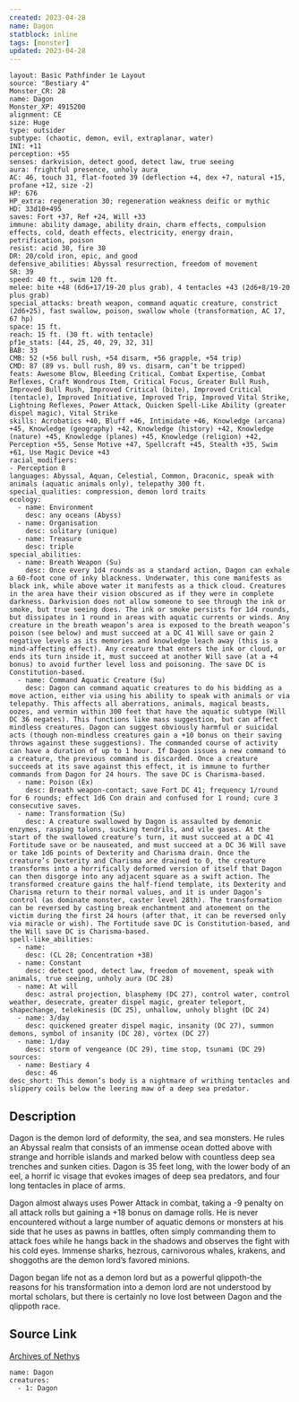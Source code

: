 ```yaml
---
created: 2023-04-28
name: Dagon
statblock: inline
tags: [monster]
updated: 2023-04-28
---
```

```statblock
layout: Basic Pathfinder 1e Layout
source: "Bestiary 4"
Monster_CR: 28
name: Dagon
Monster_XP: 4915200
alignment: CE
size: Huge
type: outsider
subtype: (chaotic, demon, evil, extraplanar, water)
INI: +11
perception: +55
senses: darkvision, detect good, detect law, true seeing
aura: frightful presence, unholy aura
AC: 46, touch 31, flat-footed 39 (deflection +4, dex +7, natural +15, profane +12, size -2)
HP: 676
HP_extra: regeneration 30; regeneration weakness deific or mythic
HD: 33d10+495
saves: Fort +37, Ref +24, Will +33
immune: ability damage, ability drain, charm effects, compulsion effects, cold, death effects, electricity, energy drain, petrification, poison
resist: acid 30, fire 30
DR: 20/cold iron, epic, and good
defensive_abilities: Abyssal resurrection, freedom of movement
SR: 39
speed: 40 ft., swim 120 ft.
melee: bite +48 (6d6+17/19-20 plus grab), 4 tentacles +43 (2d6+8/19-20 plus grab)
special_attacks: breath weapon, command aquatic creature, constrict (2d6+25), fast swallow, poison, swallow whole (transformation, AC 17, 67 hp)
space: 15 ft.
reach: 15 ft. (30 ft. with tentacle)
pf1e_stats: [44, 25, 40, 29, 32, 31]
BAB: 33
CMB: 52 (+56 bull rush, +54 disarm, +56 grapple, +54 trip)
CMD: 87 (89 vs. bull rush, 89 vs. disarm, can’t be tripped)
feats: Awesome Blow, Bleeding Critical, Combat Expertise, Combat Reflexes, Craft Wondrous Item, Critical Focus, Greater Bull Rush, Improved Bull Rush, Improved Critical (bite), Improved Critical (tentacle), Improved Initiative, Improved Trip, Improved Vital Strike, Lightning Reflexes, Power Attack, Quicken Spell-Like Ability (greater dispel magic), Vital Strike
skills: Acrobatics +40, Bluff +46, Intimidate +46, Knowledge (arcana) +45, Knowledge (geography) +42, Knowledge (history) +42, Knowledge (nature) +45, Knowledge (planes) +45, Knowledge (religion) +42, Perception +55, Sense Motive +47, Spellcraft +45, Stealth +35, Swim +61, Use Magic Device +43
racial_modifiers:
- Perception 8
languages: Abyssal, Aquan, Celestial, Common, Draconic, speak with animals (aquatic animals only), telepathy 300 ft.
special_qualities: compression, demon lord traits
ecology:
  - name: Environment
    desc: any oceans (Abyss)
  - name: Organisation
    desc: solitary (unique)
  - name: Treasure
    desc: triple
special_abilities:
  - name: Breath Weapon (Su)
    desc: Once every 1d4 rounds as a standard action, Dagon can exhale a 60-foot cone of inky blackness. Underwater, this cone manifests as black ink, while above water it manifests as a thick cloud. Creatures in the area have their vision obscured as if they were in complete darkness. Darkvision does not allow someone to see through the ink or smoke, but true seeing does. The ink or smoke persists for 1d4 rounds, but dissipates in 1 round in areas with aquatic currents or winds. Any creature in the breath weapon’s area is exposed to the breath weapon’s poison (see below) and must succeed at a DC 41 Will save or gain 2 negative levels as its memories and knowledge leach away (this is a mind-affecting effect). Any creature that enters the ink or cloud, or ends its turn inside it, must succeed at another Will save (at a +4 bonus) to avoid further level loss and poisoning. The save DC is Constitution-based.
  - name: Command Aquatic Creature (Su)
    desc: Dagon can command aquatic creatures to do his bidding as a move action, either via using his ability to speak with animals or via telepathy. This affects all aberrations, animals, magical beasts, oozes, and vermin within 300 feet that have the aquatic subtype (Will DC 36 negates). This functions like mass suggestion, but can affect mindless creatures. Dagon can suggest obviously harmful or suicidal acts (though non-mindless creatures gain a +10 bonus on their saving throws against these suggestions). The commanded course of activity can have a duration of up to 1 hour. If Dagon issues a new command to a creature, the previous command is discarded. Once a creature succeeds at its save against this effect, it is immune to further commands from Dagon for 24 hours. The save DC is Charisma-based.
  - name: Poison (Ex)
    desc: Breath weapon-contact; save Fort DC 41; frequency 1/round for 6 rounds; effect 1d6 Con drain and confused for 1 round; cure 3 consecutive saves.
  - name: Transformation (Su)
    desc: A creature swallowed by Dagon is assaulted by demonic enzymes, rasping talons, sucking tendrils, and vile gases. At the start of the swallowed creature’s turn, it must succeed at a DC 41 Fortitude save or be nauseated, and must succeed at a DC 36 Will save or take 1d6 points of Dexterity and Charisma drain. Once the creature’s Dexterity and Charisma are drained to 0, the creature transforms into a horrifically deformed version of itself that Dagon can then disgorge into any adjacent square as a swift action. The transformed creature gains the half-fiend template, its Dexterity and Charisma return to their normal values, and it is under Dagon’s control (as dominate monster, caster level 28th). The transformation can be reversed by casting break enchantment and atonement on the victim during the first 24 hours (after that, it can be reversed only via miracle or wish). The Fortitude save DC is Constitution-based, and the Will save DC is Charisma-based.
spell-like_abilities:
  - name:
    desc: (CL 28; Concentration +38)
  - name: Constant
    desc: detect good, detect law, freedom of movement, speak with animals, true seeing, unholy aura (DC 28)
  - name: At will
    desc: astral projection, blasphemy (DC 27), control water, control weather, desecrate, greater dispel magic, greater teleport, shapechange, telekinesis (DC 25), unhallow, unholy blight (DC 24)
  - name: 3/day
    desc: quickened greater dispel magic, insanity (DC 27), summon demons, symbol of insanity (DC 28), vortex (DC 27)
  - name: 1/day
    desc: storm of vengeance (DC 29), time stop, tsunami (DC 29)
sources:
  - name: Bestiary 4
    desc: 46
desc_short: This demon’s body is a nightmare of writhing tentacles and slippery coils below the leering maw of a deep sea predator.
```
## Description
Dagon is the demon lord of deformity, the sea, and sea monsters. He rules an Abyssal realm that consists of an immense ocean dotted above with strange and horrible islands and marked below with countless deep sea trenches and sunken cities. Dagon is 35 feet long, with the lower body of an eel, a horrif ic visage that evokes images of deep sea predators, and four long tentacles in place of arms.

Dagon almost always uses Power Attack in combat, taking a -9 penalty on all attack rolls but gaining a +18 bonus on damage rolls. He is never encountered without a large number of aquatic demons or monsters at his side that he uses as pawns in battles, often simply commanding them to attack foes while he hangs back in the shadows and observes the fight with his cold eyes. Immense sharks, hezrous, carnivorous whales, krakens, and shoggoths are the demon lord’s favored minions.

Dagon began life not as a demon lord but as a powerful qlippoth-the reasons for his transformation into a demon lord are not understood by mortal scholars, but there is certainly no love lost between Dagon and the qlippoth race.
## Source Link
[Archives of Nethys](https://aonprd.com/MonsterDisplay.aspx?ItemName=Dagon)
```encounter-table
name: Dagon
creatures:
  - 1: Dagon
```
